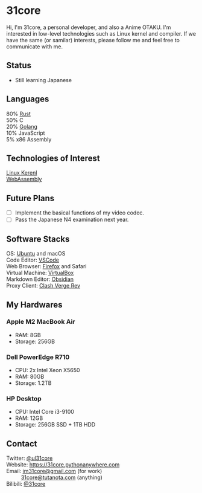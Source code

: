 # 31core

Hi, I'm 31core, a personal developer, and also a Anime OTAKU. I'm interested in low-level technologies such as Linux kernel and compiler. If we have the same (or samilar) interests, please follow me and feel free to communicate with me.

## Status

* Still learning Japanese

## Languages

80% [Rust](https://rust-lang.org)  
50% C  
20% [Golang](https://golang.org)  
10% JavaScript  
5% x86 Assembly

## Technologies of Interest

[Linux Kerenl](https://kernel.org)  
[WebAssembly](https://webassembly.org)

## Future Plans

* [ ] Implement the basical functions of my video codec.
* [ ] Pass the Japanese N4 examination next year.

## Software Stacks

OS: [Ubuntu](https://ubuntu.com) and macOS  
Code Editor: [VSCode](https://code.visualstudio.com)  
Web Browser: [Firefox](https://www.mozilla.org/firefox) and Safari  
Virtual Machine: [VirtualBox](https://www.virtualbox.org)  
Markdown Editor: [Obsidian](https://obsidian.md)  
Proxy Client: [Clash Verge Rev](https://clash-verge-rev.github.io)

## My Hardwares

### Apple M2 MacBook Air

* RAM: 8GB
* Storage: 256GB

### Dell PowerEdge R710

* CPU: 2x Intel Xeon X5650
* RAM: 80GB
* Storage: 1.2TB

### HP Desktop

* CPU: Intel Core i3-9100
* RAM: 12GB
* Storage: 256GB SSD + 1TB HDD

## Contact

Twitter: [@ul31core](https://twitter.com/ul31core)  
Website: <https://31core.pythonanywhere.com>  
Email: <im31core@gmail.com> (for work)  
&ensp;&ensp;&ensp;&ensp;&ensp;
<31core@tutanota.com> (anything)  
Bilibili: [@31core](https://space.bilibili.com/417911876)
